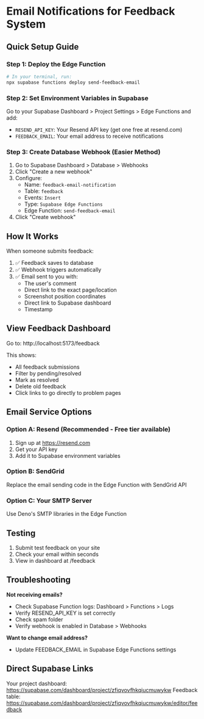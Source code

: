 # Email Notifications for Feedback System

## Quick Setup Guide

### Step 1: Deploy the Edge Function
```bash
# In your terminal, run:
npx supabase functions deploy send-feedback-email
```

### Step 2: Set Environment Variables in Supabase
Go to your Supabase Dashboard > Project Settings > Edge Functions and add:
- `RESEND_API_KEY`: Your Resend API key (get one free at resend.com)
- `FEEDBACK_EMAIL`: Your email address to receive notifications

### Step 3: Create Database Webhook (Easier Method)
1. Go to Supabase Dashboard > Database > Webhooks
2. Click "Create a new webhook"
3. Configure:
   - Name: `feedback-email-notification`
   - Table: `feedback`
   - Events: `Insert`
   - Type: `Supabase Edge Functions`
   - Edge Function: `send-feedback-email`
4. Click "Create webhook"

## How It Works

When someone submits feedback:
1. ✅ Feedback saves to database
2. ✅ Webhook triggers automatically
3. ✅ Email sent to you with:
   - The user's comment
   - Direct link to the exact page/location
   - Screenshot position coordinates
   - Direct link to Supabase dashboard
   - Timestamp

## View Feedback Dashboard

Go to: http://localhost:5173/feedback

This shows:
- All feedback submissions
- Filter by pending/resolved
- Mark as resolved
- Delete old feedback
- Click links to go directly to problem pages

## Email Service Options

### Option A: Resend (Recommended - Free tier available)
1. Sign up at https://resend.com
2. Get your API key
3. Add it to Supabase environment variables

### Option B: SendGrid
Replace the email sending code in the Edge Function with SendGrid API

### Option C: Your SMTP Server
Use Deno's SMTP libraries in the Edge Function

## Testing

1. Submit test feedback on your site
2. Check your email within seconds
3. View in dashboard at /feedback

## Troubleshooting

**Not receiving emails?**
- Check Supabase Function logs: Dashboard > Functions > Logs
- Verify RESEND_API_KEY is set correctly
- Check spam folder
- Verify webhook is enabled in Database > Webhooks

**Want to change email address?**
- Update FEEDBACK_EMAIL in Supabase Edge Functions settings

## Direct Supabase Links

Your project dashboard: https://supabase.com/dashboard/project/zfiqvovfhkqiucmuwykw
Feedback table: https://supabase.com/dashboard/project/zfiqvovfhkqiucmuwykw/editor/feedback